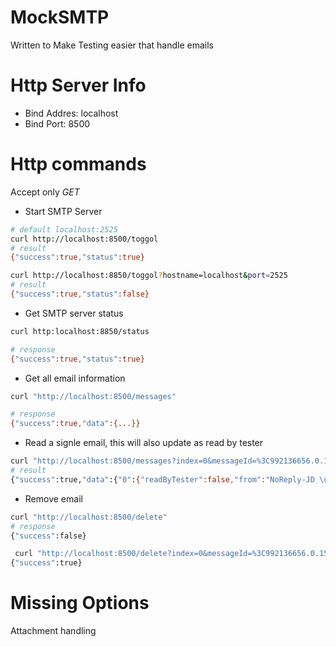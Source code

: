 # MockSMTP

Written to Make Testing easier that handle emails

# Http Server Info
* Bind Addres: localhost
* Bind Port: 8500

# Http commands

Accept only *GET*

* Start SMTP Server

```sh
# default localhost:2525
curl http://localhost:8500/toggol
# result
{"success":true,"status":true}

curl http://localhost:8850/toggol?hostname=localhost&port=2525
# result
{"success":true,"status":false}
```

* Get SMTP server status

```sh
curl http:localhost:8850/status

# response
{"success":true,"status":true}
```

* Get all email information

```sh
curl "http://localhost:8500/messages"

# response
{"success":true,"data":{...}}

```
* Read a signle email, this will also update as read by tester

```sh
curl "http://localhost:8500/messages?index=0&messageId=%3C992136656.0.1587882808639.JavaMail.johny@johny%3E"
# result
{"success":true,"data":{"0":{"readByTester":false,"from":"NoReply-JD \u003cjohny@example.com\u003e","to":"other@mail.com","subject":"Subject to change","mailBody":"\nWe are giong to change the whole idea of living\r\n","date":"Apr 26, 2020, 3:33:28 PM","messageId":"\u003c992136656.0.1587882808639.JavaMail.johny@johny\u003e","mimeVersion":"1.0","index":0,"attachments":{},"attachement":false,"contentType":"text/plain; charset\u003dUTF-8","contentTransferEncoding":"7bit","format":"flowed"}}}
```

* Remove email

```sh
curl "http://localhost:8500/delete"
# response
{"success":false}

 curl "http://localhost:8500/delete?index=0&messageId=%3C992136656.0.1587882808639.JavaMail.johny@johny%3E"
{"success":true}


```

# Missing Options
Attachment handling

